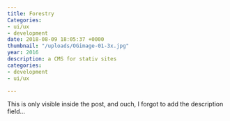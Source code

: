 ```yaml
---
title: Forestry
Categories:
- ui/ux
- development
date: 2018-08-09 18:05:37 +0000
thumbnail: "/uploads/OGimage-01-3x.jpg"
year: 2016
description: a CMS for stativ sites
categories:
- development
- ui/ux

---
```

This is only visible inside the post, and ouch, I forgot to add the description field... 
